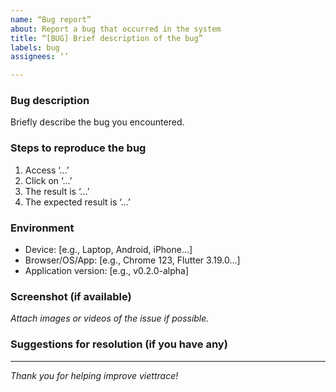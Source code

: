 ```yaml
---
name: “Bug report”
about: Report a bug that occurred in the system
title: “[BUG] Brief description of the bug”
labels: bug
assignees: ‘’

---
```


### Bug description

Briefly describe the bug you encountered.

### Steps to reproduce the bug

1. Access ‘...’
2. Click on ‘...’
3. The result is ‘...’
4. The expected result is ‘...’

### Environment

- Device: [e.g., Laptop, Android, iPhone...]
- Browser/OS/App: [e.g., Chrome 123, Flutter 3.19.0...]
- Application version: [e.g., v0.2.0-alpha]

### Screenshot (if available)

_Attach images or videos of the issue if possible._

### Suggestions for resolution (if you have any)

---
_Thank you for helping improve viettrace!_
